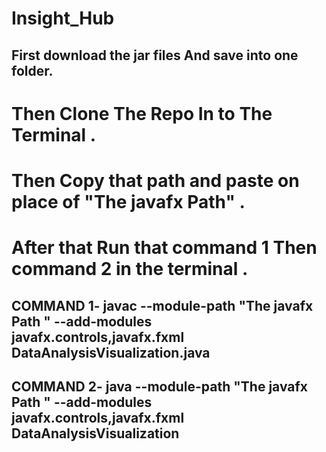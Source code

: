 # Insight_Hub

## First download the jar files And save into one folder.

# Then Clone The Repo In to The Terminal .

# Then Copy that path and paste on place of "The javafx Path" .

# After that Run that command 1 Then command 2 in the terminal .

## COMMAND 1-   javac --module-path "The javafx Path " --add-modules javafx.controls,javafx.fxml DataAnalysisVisualization.java  
## COMMAND 2-   java --module-path "The javafx Path " --add-modules javafx.controls,javafx.fxml DataAnalysisVisualization  
